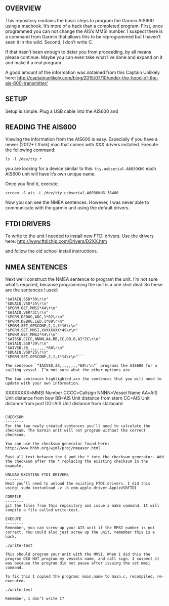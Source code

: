 OVERVIEW
---------
This repository contains the basic steps to program the Garmin AIS600 using a macbook. It’s more of a hack than a completed program. First, once programmed you can not change the AIS’s MMSI number. I suspect there is a command from Garmin that allows this to be reprogrammed but I haven’t seen it in the wild. Second, I don’t write C. 

If that hasn’t been enough to deter you from proceeding, by all means please continue. Maybe you can even take what I’ve done and expand on it and make it a real program.

A good amount of the information was obtained from this Captain Unlikely here: http://captainunlikely.com/blog/2015/07/10/under-the-hood-of-the-ais-600-transmitter/

SETUP
---------
Setup is simple. Plug a USB cable into the AIS600 and 

READING THE AIS600
--------
Viewing the information from the AIS600 is easy. Especially if you have a newer (2012+ I think) mac that comes with XXX drivers installed. Execute the following command:

`ls -l /dev/tty.*`

you are looking for a device similar to this: `tty.usbserial-A603OKHG`
each AIS600 unit will have it’s own unique name.

Once you find it, execute:

`screen -S ais -L /dev/tty.usbserial-A603OKHG 38400`

Now you can see the NMEA sentences. However, I was never able to communicate with the garmin unit using the default drivers.

FTDI DRIVERS
--------
To write to the unit I needed to install new FTDI drivers. Use the drivers here:
http://www.ftdichip.com/Drivers/D2XX.htm

and follow the old school install instructions.

NMEA SENTENCES
--------
Next we’ll construct the NMEA sentence to program the unit. I’m not sure what’s required, because programming the unit is a one shot deal. So these are the sentences I used:

```"$PGRM,GET,MMSI*44\r\n"
"$AIAIQ,SSD*39\r\n"
"$DUAIQ,VSD*25\r\n"
"$PGRM,GET,MMSI*44\r\n"
"$AIAIQ,VER*3C\r\n"
"$PGRM,DEBUG,ADC,1*02\r\n"
"$PGRM,DEBUG,LED,1*09\r\n"
"$PGRM,SET,GPSCONF,2,1,3*16\r\n"
"$PGRM,SET,MMSI,XXXXXXXX*49\r\n"
"$PGRM,GET,MMSI*44\r\n"
"$AISSD,CCCC,NNNN,AA,BB,CC,DD,0,AI*2C\r\n"
"$AIAIQ,SSD*39\r\n"
"$AIVSD,36,,,,,,,,*60\r\n"
"$DUAIQ,VSD*25\r\n"
"$PGRM,SET,GPSCONF,2,1,1*14\r\n"```

The sentence `“$AIVSD,36,,,,,,,,*60\r\n"` programs the AIS600 for a sailing vessel. I’m not sure what the other options are.

The two sentences highlighted are the sentences that you will need to update with your own information.

```
XXXXXXXX=MMSI Number
CCCC=Callsign
NNNN=Vessel Name
AA=AIS Unit distance from bow
BB=AIS Unit distance from stern
CC=AIS Unit distance from port
DD=AIS Unit distance from starboard
```

CHECKSUM
--------
For the two newly created sentences you’ll need to calculate the checksum. The Garmin unit will not program without the correct checksum.

You can use the checksum generator found here: http://www.hhhh.org/wiml/proj/nmeaxor.html

Past all text between the $ and the * into the checksum generator. Add the checksum after the * replacing the existing checksum in the example.

UNLOAD EXISTING FTDI DRIVERS
--------
Next you’ll need to unload the existing FTDI drivers. I did this using: sudo kextunload -v -b com.apple.driver.AppleUSBFTDI

COMPILE
--------
git the files from this repository and issue a make command. It will compile a file called write-test.

EXECUTE
--------
Remember, you can screw up your AIS unit if the MMSI number is not correct. You could also just screw up the unit, remember this is a hack.

./write-test

This should program your unit with the MMSI. When I did this the program DID NOT program my vessels name, and call sign. I suspect it was because the program did not pause after issuing the set mmsi command.

To fix this I copied the program: main.name to main.c, recompiled, re-executed.

./write-test

Remember, I don’t write C?
